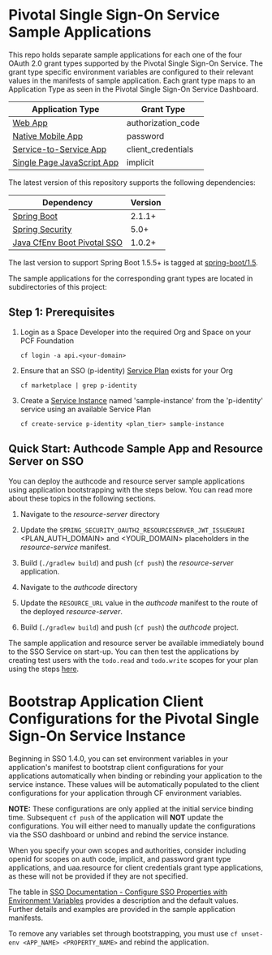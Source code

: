 # Pivotal Single Sign-On Service Sample Applications

This repo holds separate sample applications for each one of the four OAuth 2.0 grant types supported by the Pivotal Single Sign-On Service. The grant type specific environment variables are configured to their relevant values in the manifests of sample application. Each grant type maps to an Application Type as seen in the Pivotal Single Sign-On Service Dashboard.

Application Type  | Grant Type
------------- | -------------
[Web App](/authcode)  | authorization_code
[Native Mobile App](/password)  | password
[Service-to-Service App](/client_credentials) | client_credentials
[Single Page JavaScript App](/implicit) | implicit

The latest version of this repository supports the following dependencies:

Dependency | Version
------------- | ---------- 
[Spring Boot](https://github.com/spring-projects/spring-boot/tree/2.1.x) | 2.1.1+
[Spring Security](https://github.com/spring-projects/spring-security/tree/5.1.x) | 5.0+ 
[Java CfEnv Boot Pivotal SSO](https://github.com/pivotal-cf/java-cfenv/tree/master/java-cfenv-boot-pivotal-sso) | 1.0.2+ 

The last version to support Spring Boot 1.5.5+ is tagged at [spring-boot/1.5](https://github.com/pivotal-cf/identity-sample-apps/releases/tag/spring-boot%2F1.5).

The sample applications for the corresponding grant types are located in subdirectories of this project:  

## <a name="step-1">Step 1</a>: Prerequisites

1. Login as a Space Developer into the required Org and Space on your PCF Foundation

       cf login -a api.<your-domain>
        
1. Ensure that an SSO (p-identity) [Service Plan](https://docs.pivotal.io/p-identity/manage-service-plans.html) exists for your Org

       cf marketplace | grep p-identity

1. Create a [Service Instance](https://docs.pivotal.io/p-identity/manage-service-instances.html) named 'sample-instance' from the 'p-identity' service using an available Service Plan 

       cf create-service p-identity <plan_tier> sample-instance

## <a name="quick-start">Quick Start</a>: Authcode Sample App and Resource Server on SSO

You can deploy the authcode and resource server sample applications using application bootstrapping with the steps below. You can read more about these topics in the following sections.

1. Navigate to the *resource-server* directory

1. Update the `SPRING_SECURITY_OAUTH2_RESOURCESERVER_JWT_ISSUERURI` <PLAN_AUTH_DOMAIN> and <YOUR_DOMAIN> placeholders in the *resource-service* manifest. 

1. Build (`./gradlew build`) and push (`cf push`) the *resource-server* application.

1. Navigate to the *authcode* directory

1. Update the `RESOURCE_URL` value in the *authcode* manifest to the route of the deployed *resource-server*.

1. Build (`./gradlew build`) and push (`cf push`) the *authcode* project.
   
The sample application and resource server be available immediately bound to the SSO Service on start-up. You can then test the applications by creating test users with the `todo.read` and `todo.write` scopes for your plan using the steps [here](https://docs.pivotal.io/p-identity/configure-id-providers.html#add-to-int).

# Bootstrap Application Client Configurations for the Pivotal Single Sign-On Service Instance
Beginning in SSO 1.4.0, you can set environment variables in your application's manifest to bootstrap client configurations for your applications automatically when binding or rebinding your application to the service instance. These values will be automatically populated to the client configurations for your application through CF environment variables.

**NOTE:** These configurations are only applied at the initial service binding time. Subsequent `cf push` of the application will **NOT** update the configurations. You will either need to manually update the configurations via the SSO dashboard or unbind and rebind the service instance.

When you specify your own scopes and authorities, consider including openid for scopes on auth code, implicit, and password grant type applications, and uaa.resource for client credentials grant type applications, as these will not be provided if they are not specified.

The table in [SSO Documentation - Configure SSO Properties with Environment Variables](https://docs.pivotal.io/p-identity/configure-apps/index.html#configure) provides a description and the default values. Further details and examples are provided in the sample application manifests.

To remove any variables set through bootstrapping, you must use `cf unset-env <APP_NAME> <PROPERTY_NAME>` and rebind the application.
